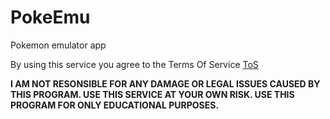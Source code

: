 # PokeEmu

Pokemon emulator app

By using this service you agree to the Terms Of Service [ToS](terms.html)

**I AM NOT RESONSIBLE FOR ANY DAMAGE OR LEGAL ISSUES CAUSED BY THIS PROGRAM. USE THIS SERVICE AT YOUR OWN RISK. USE THIS PROGRAM FOR ONLY EDUCATIONAL PURPOSES.**
